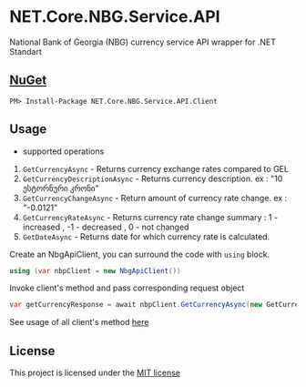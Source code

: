 # NET.Core.NBG.Service.API
National Bank of Georgia (NBG) currency service API wrapper for .NET Standart

## [NuGet](https://www.nuget.org/packages/NET.Core.NBG.Service.API.Client/1.1.0)

`PM> Install-Package NET.Core.NBG.Service.API.Client`   

## Usage

* supported operations
1. `GetCurrencyAsync` - Returns currency exchange rates compared to GEL
2. `GetCurrencyDescriptionAsync` - Returns currency description. ex : "10 ესტორნური კრონი"
3. `GetCurrencyChangeAsync`  - 	Return amount of currency rate change. ex : "-0.0121"
4. `GetCurrencyRateAsync` -  Returns currency rate change summary : 1 - increased , -1 - decreased , 0 - not changed
5. `GetDateAsync` - Returns date for which currency rate is calculated.

Create an NbgApiClient, you can surround the code with `using` block.
```C#
using (var nbpClient = new NbgApiClient())
```

Invoke client's method and pass corresponding request object
```C#
var getCurrencyResponse = await nbpClient.GetCurrencyAsync(new GetCurrency.Request { Code = CurrencyCode.USD });
```

See usage of all client's method [here](https://github.com/tchelidze/NET.Core.NBG.Service.API/blob/master/samples/NET.Core.NBG.Service.API.Example/Program.cs)

## License

This project is licensed under the [MIT license](https://github.com/dotnet/orleans/blob/master/LICENSE)
